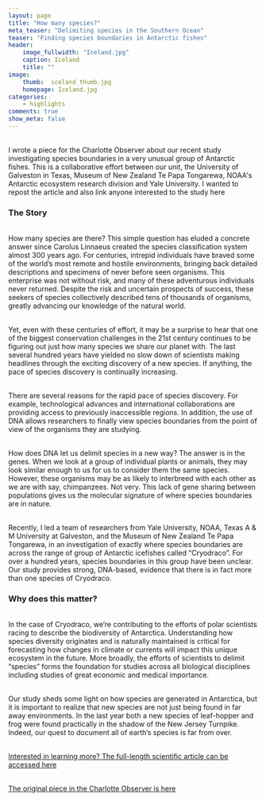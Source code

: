 ```yaml
---
layout: page
title: "How many species?"
meta_teaser: "Delimiting species in the Southern Ocean"
teaser: "Finding species boundaries in Antarctic fishes"
header:
    image_fullwidth: "Iceland.jpg"
    caption: Iceland
    title: ""
image:
    thumb:  iceland_thumb.jpg
    homepage: Iceland.jpg
categories:
    - highlights
comments: true
show_meta: false
---
```

 
 <br> I wrote a piece for the Charlotte Observer about our recent study investigating species boundaries in a very unusual group of Antarctic fishes. This is a collaborative effort between our unit, the University of Galveston in Texas, Museum of New Zealand Te Papa Tongarewa, NOAA's Antarctic ecosystem research division and Yale University. I wanted to repost the article and also link anyone interested to the study here

 <h3> The Story </h3>

 <br> How many species are there? This simple question has eluded a concrete answer since Carolus Linnaeus created the species classification system almost 300 years ago. For centuries, intrepid individuals have braved some of the world’s most remote and hostile environments, bringing back detailed descriptions and specimens of never before seen organisms. This enterprise was not without risk, and many of these adventurous individuals never returned. Despite the risk and uncertain prospects of success, these seekers of species collectively described tens of thousands of organisms, greatly advancing our knowledge of the natural world. 

<br> Yet, even with these centuries of effort, it may be a surprise to hear that one of the biggest conservation challenges in the 21st century continues to be figuring out just how many species we share our planet with. The last several hundred years have yielded no slow down of scientists making headlines through the exciting discovery of a new species. If anything, the pace of species discovery is continually increasing. 

<br> There are several reasons for the rapid pace of species discovery. For example, technological advances and international collaborations are providing access to previously inaccessible regions. In addition, the use of DNA allows researchers to finally view species boundaries from the point of view of the organisms they are studying. 

<br> How does DNA let us delimit species in a new way? The answer is in the genes. When we look at a group of individual plants or animals, they may look similar enough to us for us to consider them the same species. However, these organisms may be as likely to interbreed with each other as we are with say, chimpanzees. Not very. This lack of gene sharing between populations gives us the molecular signature of where species boundaries are in nature. 

<br> Recently, I led a team of researchers from Yale University, NOAA, Texas A & M University at Galveston, and the Museum of New Zealand Te Papa Tongarewa, in an investigation of exactly where species boundaries are across the range of group of Antarctic icefishes called “Cryodraco”. For over a hundred years, species boundaries in this group have been unclear. Our study provides strong, DNA-based, evidence that there is in fact more than one species of Cryodraco.

<h3> Why does this matter? </h3>

<br> In the case of Cryodraco, we’re contributing to the efforts of polar scientists racing to describe the biodiversity of Antarctica. Understanding how species diversity originates and is naturally maintained is critical for forecasting how changes in climate or currents will impact this unique ecosystem in the future. More broadly, the efforts of scientists to delimit “species” forms the foundation for studies across all biological disciplines including studies of great economic and medical importance. 

<br> Our study sheds some light on how species are generated in Antarctica, but it is important to realize that new species are not just being found in far away environments. In the last year both a new species of leaf-hopper and frog were found practically in the shadow of the New Jersey Turnpike. Indeed, our quest to document all of earth’s species is far from over. 




<br> <a href="https://www.researchgate.net/publication/288180067_Molecular_data_support_the_existence_of_two_species_of_the_Antarctic_fish_genus_Cryodraco_Channichthyidae"> <en>Interested in learning more? The full-length scientific article can be accessed here </en></a>

<br> <a href="http://www.charlotteobserver.com/news/science-technology/article56659833.html"> <en>The original piece in the Charlotte Observer is here  </en></a>


